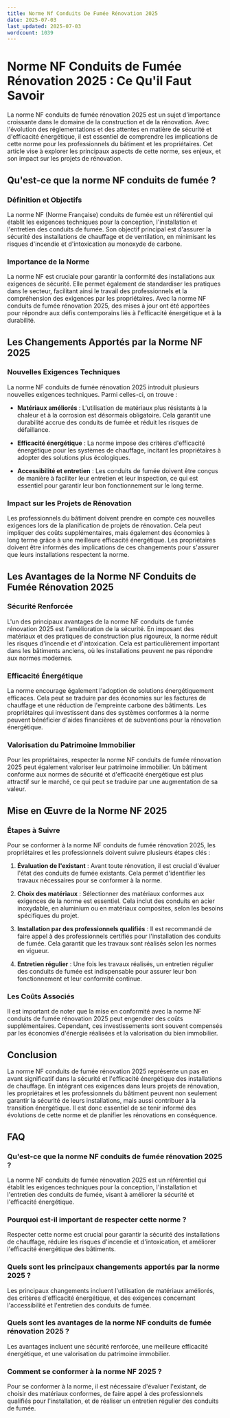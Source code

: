 ```yaml
---
title: Norme Nf Conduits De Fumée Rénovation 2025
date: 2025-07-03
last_updated: 2025-07-03
wordcount: 1039
---
```


# Norme NF Conduits de Fumée Rénovation 2025 : Ce Qu'il Faut Savoir

La norme NF conduits de fumée rénovation 2025 est un sujet d'importance croissante dans le domaine de la construction et de la rénovation. Avec l'évolution des réglementations et des attentes en matière de sécurité et d'efficacité énergétique, il est essentiel de comprendre les implications de cette norme pour les professionnels du bâtiment et les propriétaires. Cet article vise à explorer les principaux aspects de cette norme, ses enjeux, et son impact sur les projets de rénovation.

## Qu'est-ce que la norme NF conduits de fumée ?

### Définition et Objectifs

La norme NF (Norme Française) conduits de fumée est un référentiel qui établit les exigences techniques pour la conception, l'installation et l'entretien des conduits de fumée. Son objectif principal est d'assurer la sécurité des installations de chauffage et de ventilation, en minimisant les risques d'incendie et d'intoxication au monoxyde de carbone.

### Importance de la Norme

La norme NF est cruciale pour garantir la conformité des installations aux exigences de sécurité. Elle permet également de standardiser les pratiques dans le secteur, facilitant ainsi le travail des professionnels et la compréhension des exigences par les propriétaires. Avec la norme NF conduits de fumée rénovation 2025, des mises à jour ont été apportées pour répondre aux défis contemporains liés à l'efficacité énergétique et à la durabilité.

## Les Changements Apportés par la Norme NF 2025

### Nouvelles Exigences Techniques

La norme NF conduits de fumée rénovation 2025 introduit plusieurs nouvelles exigences techniques. Parmi celles-ci, on trouve :

- **Matériaux améliorés** : L'utilisation de matériaux plus résistants à la chaleur et à la corrosion est désormais obligatoire. Cela garantit une durabilité accrue des conduits de fumée et réduit les risques de défaillance.
  
- **Efficacité énergétique** : La norme impose des critères d'efficacité énergétique pour les systèmes de chauffage, incitant les propriétaires à adopter des solutions plus écologiques.

- **Accessibilité et entretien** : Les conduits de fumée doivent être conçus de manière à faciliter leur entretien et leur inspection, ce qui est essentiel pour garantir leur bon fonctionnement sur le long terme.

### Impact sur les Projets de Rénovation

Les professionnels du bâtiment doivent prendre en compte ces nouvelles exigences lors de la planification de projets de rénovation. Cela peut impliquer des coûts supplémentaires, mais également des économies à long terme grâce à une meilleure efficacité énergétique. Les propriétaires doivent être informés des implications de ces changements pour s'assurer que leurs installations respectent la norme.

## Les Avantages de la Norme NF Conduits de Fumée Rénovation 2025

### Sécurité Renforcée

L'un des principaux avantages de la norme NF conduits de fumée rénovation 2025 est l'amélioration de la sécurité. En imposant des matériaux et des pratiques de construction plus rigoureux, la norme réduit les risques d'incendie et d'intoxication. Cela est particulièrement important dans les bâtiments anciens, où les installations peuvent ne pas répondre aux normes modernes.

### Efficacité Énergétique

La norme encourage également l'adoption de solutions énergétiquement efficaces. Cela peut se traduire par des économies sur les factures de chauffage et une réduction de l'empreinte carbone des bâtiments. Les propriétaires qui investissent dans des systèmes conformes à la norme peuvent bénéficier d'aides financières et de subventions pour la rénovation énergétique.

### Valorisation du Patrimoine Immobilier

Pour les propriétaires, respecter la norme NF conduits de fumée rénovation 2025 peut également valoriser leur patrimoine immobilier. Un bâtiment conforme aux normes de sécurité et d'efficacité énergétique est plus attractif sur le marché, ce qui peut se traduire par une augmentation de sa valeur.

## Mise en Œuvre de la Norme NF 2025

### Étapes à Suivre

Pour se conformer à la norme NF conduits de fumée rénovation 2025, les propriétaires et les professionnels doivent suivre plusieurs étapes clés :

1. **Évaluation de l'existant** : Avant toute rénovation, il est crucial d'évaluer l'état des conduits de fumée existants. Cela permet d'identifier les travaux nécessaires pour se conformer à la norme.

2. **Choix des matériaux** : Sélectionner des matériaux conformes aux exigences de la norme est essentiel. Cela inclut des conduits en acier inoxydable, en aluminium ou en matériaux composites, selon les besoins spécifiques du projet.

3. **Installation par des professionnels qualifiés** : Il est recommandé de faire appel à des professionnels certifiés pour l'installation des conduits de fumée. Cela garantit que les travaux sont réalisés selon les normes en vigueur.

4. **Entretien régulier** : Une fois les travaux réalisés, un entretien régulier des conduits de fumée est indispensable pour assurer leur bon fonctionnement et leur conformité continue.

### Les Coûts Associés

Il est important de noter que la mise en conformité avec la norme NF conduits de fumée rénovation 2025 peut engendrer des coûts supplémentaires. Cependant, ces investissements sont souvent compensés par les économies d'énergie réalisées et la valorisation du bien immobilier.

## Conclusion

La norme NF conduits de fumée rénovation 2025 représente un pas en avant significatif dans la sécurité et l'efficacité énergétique des installations de chauffage. En intégrant ces exigences dans leurs projets de rénovation, les propriétaires et les professionnels du bâtiment peuvent non seulement garantir la sécurité de leurs installations, mais aussi contribuer à la transition énergétique. Il est donc essentiel de se tenir informé des évolutions de cette norme et de planifier les rénovations en conséquence.

## FAQ

### Qu'est-ce que la norme NF conduits de fumée rénovation 2025 ?

La norme NF conduits de fumée rénovation 2025 est un référentiel qui établit les exigences techniques pour la conception, l'installation et l'entretien des conduits de fumée, visant à améliorer la sécurité et l'efficacité énergétique.

### Pourquoi est-il important de respecter cette norme ?

Respecter cette norme est crucial pour garantir la sécurité des installations de chauffage, réduire les risques d'incendie et d'intoxication, et améliorer l'efficacité énergétique des bâtiments.

### Quels sont les principaux changements apportés par la norme 2025 ?

Les principaux changements incluent l'utilisation de matériaux améliorés, des critères d'efficacité énergétique, et des exigences concernant l'accessibilité et l'entretien des conduits de fumée.

### Quels sont les avantages de la norme NF conduits de fumée rénovation 2025 ?

Les avantages incluent une sécurité renforcée, une meilleure efficacité énergétique, et une valorisation du patrimoine immobilier.

### Comment se conformer à la norme NF 2025 ?

Pour se conformer à la norme, il est nécessaire d'évaluer l'existant, de choisir des matériaux conformes, de faire appel à des professionnels qualifiés pour l'installation, et de réaliser un entretien régulier des conduits de fumée.
